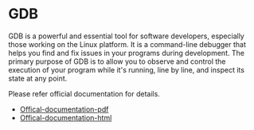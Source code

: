 # GDB

GDB is a powerful and essential tool for software developers, especially those
working on the Linux platform. It is a command-line debugger that helps you find
and fix issues in your programs during development. The primary purpose of GDB
is to allow you to observe and control the execution of your program while it's
running, line by line, and inspect its state at any point.

Please refer official documentation for details.

- [Offical-documentation-pdf](https://sourceware.org/gdb/current/onlinedocs/gdb.pdf)
- [Offical-documentation-html](https://sourceware.org/gdb/current/onlinedocs/gdb)

